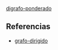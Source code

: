 [digrafo-ponderado](pdf/digrafo-ponderado.pdf)

## Referencias
- [grafo-dirigido](./grafo-dirigido.md)
